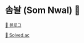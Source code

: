 # 솜놜 (Som Nwal) 🍧

[📗 블로그](https://somnwal.tistory.com/)

[🥇 Solved.ac](https://solved.ac/profile/somnwal)


